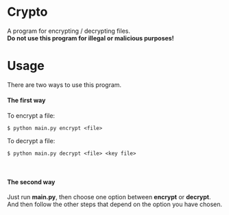 # Crypto
A program for encrypting / decrypting files.  
**Do not use this program for illegal or malicious purposes!**

# Usage
There are two ways to use this program.  

#### The first way
To encrypt a file:
```
$ python main.py encrypt <file>
```
To decrypt a file:
```
$ python main.py decrypt <file> <key file>
```
<br>

#### The second way
Just run **main.py**, then choose one option between **encrypt** or **decrypt**.  
And then follow the other steps that depend on the option you have chosen.
